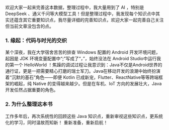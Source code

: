 欢迎大家一起来完善这本数据，整理过程中，我大量用到了 AI ，特别是 DeepSeek 、通义千问等大模型工具！但是整理过程中，我发现每个知识点中其实还蕴含其它重要知识点，我尽量详细的完善知识点，欢迎大家一起完善自己关注但当前文章没包含的点。

### 1. 缘起：代码与时光的交织

某个深夜，我在大学宿舍苦苦的排查 Windows 配置的 Android 开发环境问题，起因是 JDK 环境变量配置中“;”写成了“，”，始终没法在 Android Studio中运行我的第一个 HelloWorld ！焦躁的调试过程让我意识到：Java不仅是Android世界的通行证，更是一把需要精心打磨的瑞士军刀。Java在移动开发的浪潮中始终扮演着“沉默的基石”角色——即便 Kotlin 已成新宠，Flutter、ReactNative等等跨端框架的崛起，纯 Native 的变得越来越少。但是在车机、IoT 方向的发展壮大，Java 开发任然占据重要的角色。

### 2. 为什么整理这本书

工作多年后，再次系统性的回顾这些 Java 知识点，重新审视这些知识点，更系统化的学习，同时温故而知新！ 重新准备，重新启航！